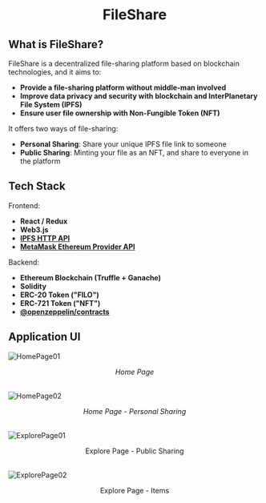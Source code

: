 <div align="center">
  <h1>FileShare</h1>
</div>

## What is FileShare?
FileShare is a decentralized file-sharing platform based on blockchain technologies, and it aims to:
- **Provide a file-sharing platform without middle-man involved**
- **Improve data privacy and security with blockchain and InterPlanetary File System (IPFS)**
- **Ensure user file ownership with Non-Fungible Token (NFT)**

It offers two ways of file-sharing:
- **Personal Sharing**: Share your unique IPFS file link to someone
- **Public Sharing**: Minting your file as an NFT, and share to everyone in the platform

## Tech Stack
Frontend:
- **React / Redux**
- **Web3.js**
- [**IPFS HTTP API**](https://github.com/ipfs/js-ipfs/tree/master/packages/ipfs-http-client#readme)
- [**MetaMask Ethereum Provider API**](https://docs.metamask.io/guide/ethereum-provider.html#ethereum-provider-api)

Backend:
- **Ethereum Blockchain (Truffle + Ganache)**
- **Solidity**
- **ERC-20 Token ("FILO")**
- **ERC-721 Token ("NFT")**
- [**@openzeppelin/contracts**](https://github.com/OpenZeppelin/openzeppelin-contracts)

## Application UI
![HomePage01](https://i.imgur.com/Hz7QGif.jpeg)
<div align="center" style="font-style:italic;">
  Home Page
</div>
<br>

![HomePage02](https://i.imgur.com/297YgMk.png)
<div align="center" style="font-style:italic;">
  Home Page - Personal Sharing
</div>
<br>

![ExplorePage01](https://i.imgur.com/v8vHpfC.png)
<div align="center">
  Explore Page - Public Sharing
</div>
<br>

![ExplorePage02](https://i.imgur.com/dMRjwsz.png)
<div align="center">
  Explore Page - Items
</div>